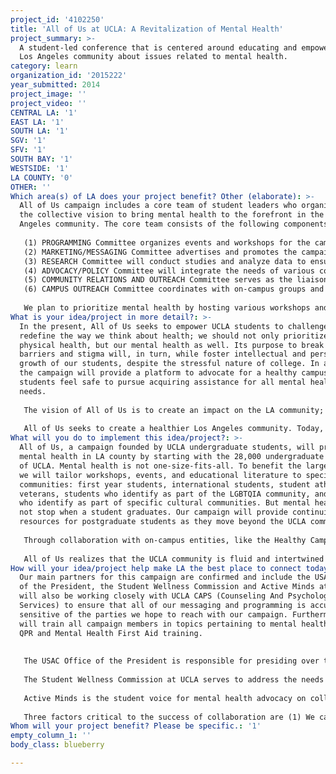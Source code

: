 ```yaml
---
project_id: '4102250'
title: 'All of Us at UCLA: A Revitalization of Mental Health'
project_summary: >-
  A student-led conference that is centered around educating and empowering the
  Los Angeles community about issues related to mental health.
category: learn
organization_id: '2015222'
year_submitted: 2014
project_image: ''
project_video: ''
CENTRAL LA: '1'
EAST LA: '1'
SOUTH LA: '1'
SGV: '1'
SFV: '1'
SOUTH BAY: '1'
WESTSIDE: '1'
LA COUNTY: '0'
OTHER: ''
Which area(s) of LA does your project benefit? Other (elaborate): >-
  All of Us campaign includes a core team of student leaders who organize around
  the collective vision to bring mental health to the forefront in the Los
  Angeles community. The core team consists of the following components: 
   
   (1) PROGRAMMING Committee organizes events and workshops for the campaign.
   (2) MARKETING/MESSAGING Committee advertises and promotes the campaign and its’ events.
   (3) RESEARCH Committee will conduct studies and analyze data to ensure appropriate programs are being conducted for relevant mental health issues.
   (4) ADVOCACY/POLICY Committee will integrate the needs of various communities, including but not limited to: LGBTQ* community, the Los Angeles Unified School District, the homeless community, etc., in conversations and projects for the campaign.
   (5) COMMUNITY RELATIONS AND OUTREACH Committee serves as the liaison between community-based organizations and community leaders in Los Angeles and the campaign to revitalize Los Angeles’s commitment to mental health.
   (6) CAMPUS OUTREACH Committee coordinates with on-campus groups and organizations to engage the undergraduate student body through advocacy and service.
   
   We plan to prioritize mental health by hosting various workshops and events on our campus to engage the student body and the Los Angeles community. We will establish mental health as a priority on the agenda for the University of California system. We will host a large-scale conference later in the year to facilitate workshops and open caucus spaces for the Los Angeles community to learn about the importance of mental health and to voice their perspectives on relevant issues surrounding the topic of mental health. Curriculum will be developed by addressing the issues in a structured way to encourage a safe space and build discussion. In order to ensure the success and the longevity of this campaign, we have collaborated with various organizations on campus and plan to work with off-campus organizations to build a larger coalition and a stronger support base.This campaign will, furthermore, encompass media campaigns, visible demonstrations, and educational opportunities.
What is your idea/project in more detail?: >-
  In the present, All of Us seeks to empower UCLA students to challenge and
  redefine the way we think about health; we should not only prioritize our
  physical health, but our mental health as well. Its purpose to break down
  barriers and stigma will, in turn, while foster intellectual and personal
  growth of our students, despite the stressful nature of college. In addition,
  the campaign will provide a platform to advocate for a healthy campus where
  students feel safe to pursue acquiring assistance for all mental health
  needs. 
   
   The vision of All of Us is to create an impact on the LA community; policies and programs implemented at UCLA would change the culture around mental health in Los Angeles. The perception of seeking assistance for mental health and maintaining it is directly related to the overall success of students in their post-graduate lives. Ultimately, students are the agents of change for the future. By creating leaders who will exercise the value of prioritizing mental health, the LA community benefits.
   
   All of Us seeks to create a healthier Los Angeles community. Today, we hope to solidify a foundation for UCLA students and members of the LA community to think critically about our mental health’s relationship to our overall well-being. For tomorrow, we aspire to catalyze the shift in societal perception to ensure our community’s success.
What will you do to implement this idea/project?: >-
  All of Us, a campaign founded by UCLA undergraduate students, will prioritize
  mental health in LA county by starting with the 28,000 undergraduate students
  of UCLA. Mental health is not one-size-fits-all. To benefit the largest group
  we will tailor workshops, events, and educational literature to specific
  communities: first year students, international students, student athletes,
  veterans, students who identify as part of the LGBTQIA community, and students
  who identify as part of specific cultural communities. But mental health does
  not stop when a student graduates. Our campaign will provide continuing care
  resources for postgraduate students as they move beyond the UCLA community. 
   
   Through collaboration with on-campus entities, like the Healthy Campus Initiative, we hope to advocate for the well-being or faculty, administrators, and UCLA employees. 
   
   All of Us realizes that the UCLA community is fluid and intertwined with the greater Los Angeles community. Through our Community Outreach committee we hope to extend the benefits of this campaign throughout the county, particularly to the children of the Los Angeles Unified School District.
How will your idea/project help make LA the best place to connect today? In LA2050?: >-
  Our main partners for this campaign are confirmed and include the USAC Office
  of the President, the Student Wellness Commission and Active Minds at UCLA. We
  will also be working closely with UCLA CAPS (Counseling And Psychological
  Services) to ensure that all of our messaging and programming is accurate and
  sensitive of the parties we hope to reach with our campaign. Furthermore, CAPS
  will train all campaign members in topics pertaining to mental health through
  QPR and Mental Health First Aid training.
   
   
   The USAC Office of the President is responsible for presiding over the Student Body Council and provides services and resources for the UCLA student body through advocacy, education and programming. This year, USAC president Devin Murphy has adopted the platform of mental health revitalization and has begun work on this mission with the creation of the All of Us mental health campaign. The Office of the President has already appointed its own committee, consisting of directors and staff members, solely for the All of Us Campaign and has started work on the campaign materials that will reach not only UCLA students, but also individuals throughout the LA community.
   
   The Student Wellness Commission at UCLA serves to address the needs of student health on campus by creating informational and interactive programs, services, and resources to ensure physical and psychological well-being along with academic success. SWC brings many years of health programming, education, and marketing experience to All of Us.
   
   Active Minds is the student voice for mental health advocacy on college campuses throughout the nation, creating a variety of events, workshops and outreach programs to spread awareness and reduce stigma surrounding mental health.
   
   Three factors critical to the success of collaboration are (1) We can efficiently create a structure to delegate tasks and get work done in the most efficient manner possible with our staff of over 100 people. (2) We have access to mental health professionals as a resource throughout the creation and execution of the campaign. (3) Student Wellness Commission has led a successful campaign, 7000 in Solidarity, to raise awareness of sexual assault on our campus. This experience is vital it programming for All of Us.
Whom will your project benefit? Please be specific.: '1'
empty_column_1: ''
body_class: blueberry

---
```

